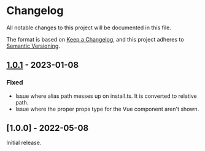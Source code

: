 # Changelog

All notable changes to this project will be documented in this file.

The format is based on [Keep a Changelog](https://keepachangelog.com/en/1.0.0/),
and this project adheres to [Semantic Versioning](https://semver.org/spec/v2.0.0.html).

## [1.0.1] - 2023-01-08

### Fixed

- Issue where alias path messes up on install.ts. It is converted to relative path.
- Issue where the proper props type for the Vue component aren't shown.

## [1.0.0] - 2022-05-08

Initial release.

[unreleased]: https://github.com/D-Marc1/vue-magnifier/compare/1.0.1...HEAD
[1.0.1]: https://github.com/D-Marc1/vue-magnifier/compare/1.0.0...1.0.1
